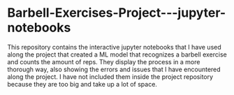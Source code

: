 # Barbell-Exercises-Project---jupyter-notebooks

This repository contains the interactive jupyter notebooks that I have used along the project that created a ML model that recognizes a barbell exercise and counts the amount of reps. They display the process in a more thorough way, also showing the errors and issues that I have encountered along the project. I have not included them inside the project repository because they are too big and take up a lot of space.
